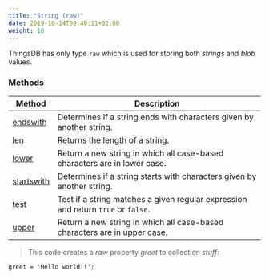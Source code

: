 ```yaml
---
title: "String (raw)"
date: 2019-10-14T09:40:11+02:00
weight: 10
---
```


ThingsDB has only type `raw` which is used for storing both *strings* and *blob* values.

### Methods
Method | Description
------ | -----------
[endswith](../../collection-api/endswith) | Determines if a string ends with characters given by another string.
[len](../../collection-api/len) | Returns the length of a string.
[lower](../../collection-api/lower) | Return a new string in which all case-based characters are in lower case.
[startswith](../../collection-api/startswith) | Determines if a string starts with characters given by another string.
[test](../../collection-api/test) | Test if a string matches a given regular expression and return `true` or `false`.
[upper](../../collection-api/upper) | Return a new string in which all case-based characters are in upper case.

> This code creates a *raw* property *greet* to collection *stuff*:

```
greet = 'Hello world!!';
```
